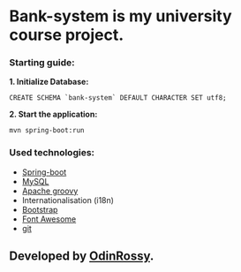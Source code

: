 # Bank-system is my university course project.

### Starting guide:
**1. Initialize Database:**
```
CREATE SCHEMA `bank-system` DEFAULT CHARACTER SET utf8;
```
**2. Start the application:**
```
mvn spring-boot:run
```

### Used technologies:
* [Spring-boot](https://spring.io/projects/spring-boot)
* [MySQL](https://www.mysql.com)
* [Apache groovy](http://groovy-lang.org)
* Internationalisation (i18n)
* [Bootstrap](https://getbootstrap.com/docs/4.3/examples/)
* [Font Awesome](https://fontawesome.com/)
* [git](https://git-scm.com)

## Developed by [OdinRossy](https://odinrossy.github.io).
